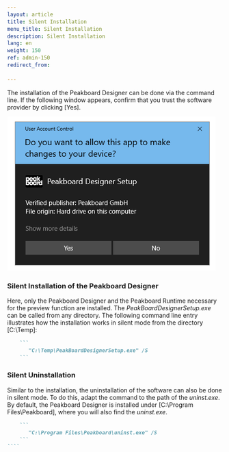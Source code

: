 ```yaml
---
layout: article
title: Silent Installation
menu_title: Silent Installation
description: Silent Installation
lang: en
weight: 150
ref: admin-150
redirect_from:

---
```


The installation of the Peakboard Designer can be done via the command line. 
If the following window appears, confirm that you trust the software provider by clicking [Yes].

![Windows User Account Control Window](/assets/images/admin/install-silent/usercontrol.png)

### Silent Installation of the Peakboard Designer
Here, only the Peakboard Designer and the Peakboard Runtime necessary for the preview function are installed. 
The *PeakBoardDesignerSetup.exe* can be called from any directory. 
The following command line entry illustrates how the installation works in silent mode from the directory [C:\Temp]:

````markdown
    ```
       "C:\Temp\PeakBoardDesignerSetup.exe" /S
    ```
````

### Silent Uninstallation
Similar to the installation, the uninstallation of the software can also be done in silent mode. 
To do this, adapt the command to the path of the *uninst.exe*. 
By default, the Peakboard Designer is installed under [C:\Program Files\Peakboard], where you will also find the *uninst.exe*.


`````markdown
    ```
       "C:\Program Files\Peakboard\uninst.exe" /S
    ```
````

